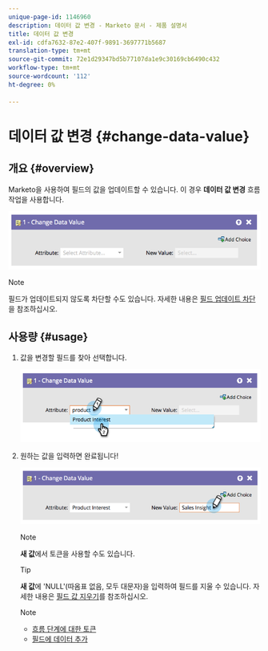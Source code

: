 ```yaml
---
unique-page-id: 1146960
description: 데이터 값 변경 - Marketo 문서 - 제품 설명서
title: 데이터 값 변경
exl-id: cdfa7632-87e2-407f-9891-3697771b5687
translation-type: tm+mt
source-git-commit: 72e1d29347bd5b77107da1e9c30169cb6490c432
workflow-type: tm+mt
source-wordcount: '112'
ht-degree: 0%

---
```


# 데이터 값 변경 {#change-data-value}

## 개요 {#overview}

Marketo을 사용하여 필드의 값을 업데이트할 수 있습니다. 이 경우 **데이터 값 변경** 흐름 작업을 사용합니다.

![](assets/image2014-9-22-11-3a15-3a34.png)

>[!NOTE]
>
>필드가 업데이트되지 않도록 차단할 수도 있습니다. 자세한 내용은 [필드 업데이트 차단](/help/marketo/product-docs/administration/field-management/block-updates-to-a-field.md)을 참조하십시오.

## 사용량 {#usage}

1. 값을 변경할 필드를 찾아 선택합니다.

   ![](assets/image2014-9-22-11-3a18-3a29.png)

1. 원하는 값을 입력하면 완료됩니다!

   ![](assets/image2014-9-22-11-3a18-3a38.png)

   >[!NOTE]
   >
   >**새 값**&#x200B;에서 토큰을 사용할 수도 있습니다.

   >[!TIP]
   >
   >**새 값**&#x200B;에 &#39;NULL&#39;(따옴표 없음, 모두 대문자)을 입력하여 필드를 지울 수 있습니다. 자세한 내용은 [필드 값 지우기](/help/marketo/product-docs/core-marketo-concepts/smart-campaigns/flow-actions/change-data-value/clear-field-values.md)를 참조하십시오.

   >[!NOTE]
   >
   >* [흐름 단계에 대한 토큰](/help/marketo/product-docs/core-marketo-concepts/smart-campaigns/flow-actions/use-tokens-in-flow-steps.md)
   >* [필드에 데이터 추가](/help/marketo/product-docs/core-marketo-concepts/smart-campaigns/flow-actions/append-data-to-a-field.md)

